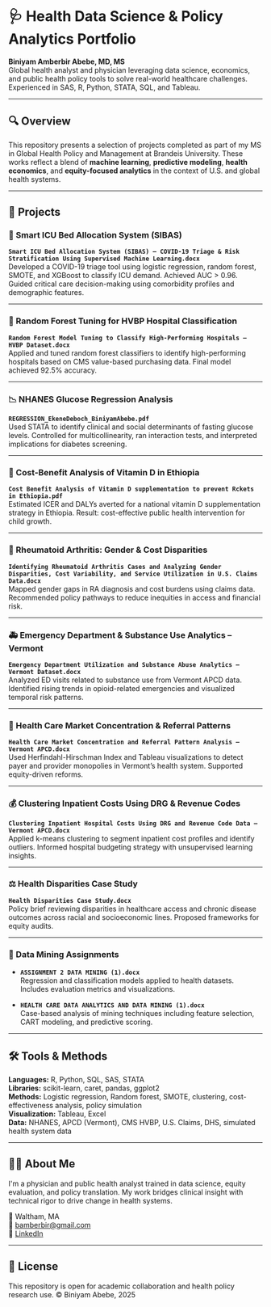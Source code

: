 # 🩺 Health Data Science & Policy Analytics Portfolio
**Biniyam Amberbir Abebe, MD, MS**  
Global health analyst and physician leveraging data science, economics, and public health policy tools to solve real-world healthcare challenges. Experienced in SAS, R, Python, STATA, SQL, and Tableau.

---

## 🔍 Overview

This repository presents a selection of projects completed as part of my MS in Global Health Policy and Management at Brandeis University. These works reflect a blend of **machine learning**, **predictive modeling**, **health economics**, and **equity-focused analytics** in the context of U.S. and global health systems.

---

## 📁 Projects

### 🧠 Smart ICU Bed Allocation System (SIBAS)
**`Smart ICU Bed Allocation System (SIBAS) – COVID-19 Triage & Risk Stratification Using Supervised Machine Learning.docx`**  
Developed a COVID-19 triage tool using logistic regression, random forest, SMOTE, and XGBoost to classify ICU demand. Achieved AUC > 0.96. Guided critical care decision-making using comorbidity profiles and demographic features.

---

### 🏥 Random Forest Tuning for HVBP Hospital Classification
**`Random Forest Model Tuning to Classify High-Performing Hospitals – HVBP Dataset.docx`**  
Applied and tuned random forest classifiers to identify high-performing hospitals based on CMS value-based purchasing data. Final model achieved 92.5% accuracy.

---

### 📉 NHANES Glucose Regression Analysis
**`REGRESSION_EkeneDeboch_BiniyamAbebe.pdf`**  
Used STATA to identify clinical and social determinants of fasting glucose levels. Controlled for multicollinearity, ran interaction tests, and interpreted implications for diabetes screening.

---

### 💊 Cost-Benefit Analysis of Vitamin D in Ethiopia
**`Cost Benefit Analysis of Vitamin D supplementation to prevent Rckets in Ethiopia.pdf`**  
Estimated ICER and DALYs averted for a national vitamin D supplementation strategy in Ethiopia. Result: cost-effective public health intervention for child growth.

---

### 🧬 Rheumatoid Arthritis: Gender & Cost Disparities
**`Identifying Rheumatoid Arthritis Cases and Analyzing Gender Disparities, Cost Variability, and Service Utilization in U.S. Claims Data.docx`**  
Mapped gender gaps in RA diagnosis and cost burdens using claims data. Recommended policy pathways to reduce inequities in access and financial risk.

---

### 🚑 Emergency Department & Substance Use Analytics – Vermont
**`Emergency Department Utilization and Substance Abuse Analytics – Vermont Dataset.docx`**  
Analyzed ED visits related to substance use from Vermont APCD data. Identified rising trends in opioid-related emergencies and visualized temporal risk patterns.

---

### 🏥 Health Care Market Concentration & Referral Patterns
**`Health Care Market Concentration and Referral Pattern Analysis – Vermont APCD.docx`**  
Used Herfindahl-Hirschman Index and Tableau visualizations to detect payer and provider monopolies in Vermont’s health system. Supported equity-driven reforms.

---

### 💰 Clustering Inpatient Costs Using DRG & Revenue Codes
**`Clustering Inpatient Hospital Costs Using DRG and Revenue Code Data – Vermont APCD.docx`**  
Applied k-means clustering to segment inpatient cost profiles and identify outliers. Informed hospital budgeting strategy with unsupervised learning insights.

---

### ⚖️ Health Disparities Case Study
**`Health Disparities Case Study.docx`**  
Policy brief reviewing disparities in healthcare access and chronic disease outcomes across racial and socioeconomic lines. Proposed frameworks for equity audits.

---

### 🧠 Data Mining Assignments
- **`ASSIGNMENT 2 DATA MINING (1).docx`**  
  Regression and classification models applied to health datasets. Includes evaluation metrics and visualizations.
  
- **`HEALTH CARE DATA ANALYTICS AND DATA MINING (1).docx`**  
  Case-based analysis of mining techniques including feature selection, CART modeling, and predictive scoring.

---

## 🛠 Tools & Methods

**Languages:** R, Python, SQL, SAS, STATA  
**Libraries:** scikit-learn, caret, pandas, ggplot2  
**Methods:** Logistic regression, Random forest, SMOTE, clustering, cost-effectiveness analysis, policy simulation  
**Visualization:** Tableau, Excel  
**Data:** NHANES, APCD (Vermont), CMS HVBP, U.S. Claims, DHS, simulated health system data

---

## 👨‍⚕️ About Me

I'm a physician and public health analyst trained in data science, equity evaluation, and policy translation. My work bridges clinical insight with technical rigor to drive change in health systems.

📍 Waltham, MA  
📧 bamberbir@gmail.com  
🔗 [LinkedIn](https://linkedin.com/in/biniyam-abebe)

---

## 📄 License
This repository is open for academic collaboration and health policy research use. © Biniyam Abebe, 2025
